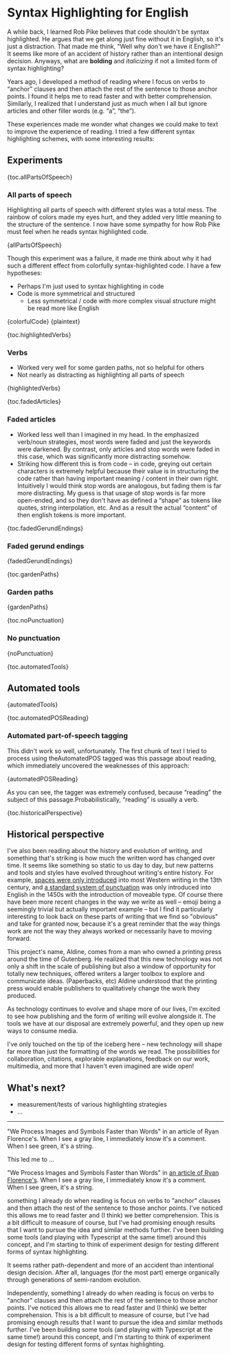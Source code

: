 # Syntax Highlighting for English

A while back, I learned Rob Pike believes that code shouldn't be syntax highlighted. He argues that we get along just fine without it in English, so it's just a distraction. That made me think, "Well why don't we have it English?" It seems like more of an accident of history rather than an intentional design decision. Anyways, what are **bolding** and *italicizing* if not a limited form of syntax highlighting?

Years ago, I developed a method of reading where I focus on verbs to “anchor” clauses and then attach the rest of the sentence to those anchor points. I found it helps me to read faster and with better comprehension. Similarly, I realized that I understand just as much when I all but ignore articles and other filler words (e.g. “a”, “the”).

These experiences made me wonder what changes we could make to text to improve the experience of reading. I tried a few different syntax highlighting schemes, with some interesting results:

## Experiments

{toc.allPartsOfSpeech}
### All parts of speech

Highlighting all parts of speech with different styles was a total mess. The rainbow of colors made my eyes hurt, and they added very little meaning to the structure of the sentence. I now have some sympathy for how Rob Pike must feel when he reads syntax highlighted code.

{allPartsOfSpeech}

Though this experiment was a failure, it made me think about why it had such a different effect from colorfully syntax-highlighted code. I have a few hypotheses:


* Perhaps I'm just used to syntax highlighting in code
* Code is more symmetrical and structured
    * Less symmetrical / code with more complex visual structure might be read more like English

{colorfulCode}
{plaintext}

{toc.highlightedVerbs}
### Verbs

* Worked very well for some garden paths, not so helpful for others
* Not nearly as distracting as highlighting all parts of speech

{highlightedVerbs}

{toc.fadedArticles}
### Faded articles

* Worked less well than I imagined in my head. In the emphasized verb/noun strategies, most words were faded and just the keywords were darkened. By contrast, only articles and stop words were faded in this case, which was significantly more distracting somehow.
* Striking how different this is from code – in code, greying out certain characters is extremely helpful because their value is in structuring the code rather than having important meaning / content in their own right. Intuitively I would think stop words are analogous, but fading them is far more distracting. My guess is that usage of stop words is far more open-ended, and so they don't have as defined a “shape” as tokens like quotes, string interpolation, etc. And as a result the actual “content” of then english tokens is more important.

{toc.fadedGerundEndings}
### Faded gerund endings

{fadedGerundEndings}

{toc.gardenPaths}
### Garden paths

{gardenPaths}

{toc.noPunctuation}
### No punctuation

{noPunctuation}

{toc.automatedTools}
## Automated tools

{automatedTools}

{toc.automatedPOSReading}
### Automated part-of-speech tagging

This didn't work so well, unfortunately. The first chunk of text I tried to process using theAutomatedPOS tagged was this passage about reading, which immediately uncovered the weaknesses of this approach:

{automatedPOSReading}

As you can see, the tagger was extremely confused, because “reading” the subject of this passage.Probabilistically, “reading” is usually a verb.

{toc.historicalPerspective}
## Historical perspective

I've also been reading about the history and evolution of writing, and something that's striking is how much the written word has changed over time. It seems like something so static to us day to day, but new patterns and tools and styles have evolved throughout writing's entire history. For example, [spaces were only introduced](https://www.evernote.com/l/ANb3bLif9QhHCIRaqrvCaZE6iQ5uzHaBAy4) into most Western writing in the 13th century, and [a standard system of punctuation](https://www.evernote.com/l/ANavzaoLHiNBdrV9NSu76NvX-0i8qNZq07s) was only introduced into English in the 1450s with the introduction of moveable type. Of course there have been more recent changes in the way we write as well – emoji being a seemingly trivial but actually important example – but I find it particularly interesting to look back on these parts of writing that we find so "obvious" and take for granted now, because it's a great reminder that the way things work are not the way they always worked or necessarily have to moving forward.

This project's name, Aldine, comes from a man who owned a printing press around the time of Gutenberg. He realized that this new technology was not only a shift in the scale of publishing but also a window of opportunity for totally new techniques, offered writers a larger toolbox to explore and communicate ideas. (Paperbacks, etc) Aldine understood that the printing press would enable publishers to qualitatively change the work they produced.

As technology continues to evolve and shape more of our lives, I'm excited to see how publishing and the form of writing will evolve alongside it. The tools we have at our disposal are extremely powerful, and they open up new ways to consume media.

I've only touched on the tip of the iceberg here – new technology will shape far more than just the formatting of the words we read. The possibilities for collaboration, citations, explorable explanations, feedback on our work, multimedia, and more that I haven't even imagined are wide open!



## What's next?

* measurement/tests of various highlighting strategies
* ...


* * *

"We Process Images and Symbols Faster than Words" in an article of Ryan Florence's. When I see a gray line, I immediately know it's a comment. When I see green, it's a string.


This led me to ...

"We Process Images and Symbols Faster than Words" in [an article of Ryan Florence's](http://ryanflorence.com/2011/case-against-coffeescript/). When I see a gray line, I immediately know it's a comment. When I see green, it's a string.

something I already do when reading is focus on verbs to "anchor" clauses and then attach the rest of the sentence to those anchor points. I've noticed this allows me to read faster and (I think) we better comprehension. This is a bit difficult to measure of course, but I've had promising enough results that I want to pursue the idea and similar methods further. I've been building some tools (and playing with Typescript at the same time!) around this concept, and I'm starting to think of experiment design for testing different forms of syntax highlighting.

It seems rather path-dependent and more of an accident than intentional design decision. After all, languages (for the most part) emerge organically through generations of semi-random evolution.

Independently, something I already do when reading is focus on verbs to "anchor" clauses and then attach the rest of the sentence to those anchor points. I've noticed this allows me to read faster and (I think) we better comprehension. This is a bit difficult to measure of course, but I've had promising enough results that I want to pursue the idea and similar methods further. I've been building some tools (and playing with Typescript at the same time!) around this concept, and I'm starting to think of experiment design for testing different forms of syntax highlighting.

